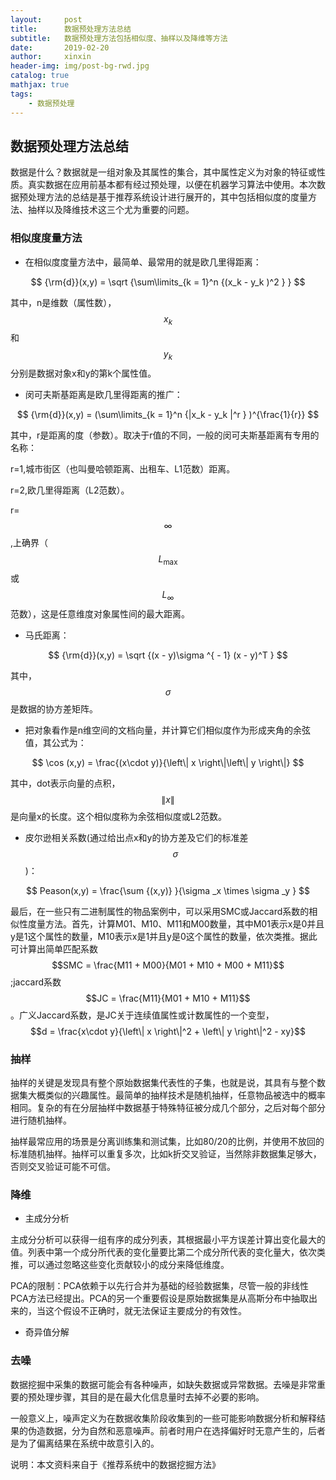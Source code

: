 ```yaml
---
layout:     post                    
title:      数据预处理方法总结               
subtitle:   数据预处理方法包括相似度、抽样以及降维等方法 
date:       2019-02-20             
author:     xinxin                     
header-img: img/post-bg-rwd.jpg    
catalog: true                       
mathjax: true
tags:                               
    - 数据预处理
---
```


## 数据预处理方法总结

数据是什么？数据就是一组对象及其属性的集合，其中属性定义为对象的特征或性质。真实数据在应用前基本都有经过预处理，以便在机器学习算法中使用。本次数据预处理方法的总结是基于推荐系统设计进行展开的，其中包括相似度的度量方法、抽样以及降维技术这三个尤为重要的问题。

### 相似度度量方法

* 在相似度度量方法中，最简单、最常用的就是欧几里得距离：

$$
{\rm{d}}(x,y) = \sqrt {\sum\limits_{k = 1}^n {(x_k  - y_k )^2 } } 
$$

其中，n是维数（属性数），$${x_k }$$和$${y_k }$$分别是数据对象x和y的第k个属性值。

* 闵可夫斯基距离是欧几里得距离的推广：

$$
{\rm{d}}(x,y) = (\sum\limits_{k = 1}^n {|x_k  - y_k |^r } )^{\frac{1}{r}} 
$$

其中，r是距离的度（参数）。取决于r值的不同，一般的闵可夫斯基距离有专用的名称：

r=1,城市街区（也叫曼哈顿距离、出租车、L1范数）距离。

r=2,欧几里得距离（L2范数）。

r=$$\infty$$,上确界（$$L_{\max }$$或$$L_\infty$$范数），这是任意维度对象属性间的最大距离。

* 马氏距离：

$$
{\rm{d}}(x,y) = \sqrt {(x - y)\sigma ^{ - 1} (x - y)^T } 
$$

其中，$$\sigma$$是数据的协方差矩阵。

* 把对象看作是n维空间的文档向量，并计算它们相似度作为形成夹角的余弦值，其公式为：

$$
\cos (x,y) = \frac{(x\cdot y)}{\left\| x \right\|\left\| y \right\|}
$$

其中，dot表示向量的点积，$${\left\| x \right\|}$$是向量x的长度。这个相似度称为余弦相似度或L2范数。

* 皮尔逊相关系数(通过给出点x和y的协方差及它们的标准差$$\sigma $$)：

$$
Peason(x,y) = \frac{\sum {(x,y)} }{\sigma _x  \times \sigma _y }
$$

最后，在一些只有二进制属性的物品案例中，可以采用SMC或Jaccard系数的相似性度量方法。首先，计算M01、M10、M11和M00数量，其中M01表示x是0并且y是1这个属性的数量，M10表示x是1并且y是0这个属性的数量，依次类推。据此可计算出简单匹配系数$$SMC = \frac{M11 + M00}{M01 + M10 + M00 + M11}$$;jaccard系数$$JC = \frac{M11}{M01 + M10 + M11}$$。广义Jaccard系数，是JC关于连续值属性或计数属性的一个变型，$$d = \frac{x\cdot y}{\left\| x \right\|^2  + \left\| y \right\|^2  - xy}$$

### 抽样

抽样的关键是发现具有整个原始数据集代表性的子集，也就是说，其具有与整个数据集大概类似的兴趣属性。最简单的抽样技术是随机抽样，任意物品被选中的概率相同。复杂的有在分层抽样中数据基于特殊特征被分成几个部分，之后对每个部分进行随机抽样。

抽样最常应用的场景是分离训练集和测试集，比如80/20的比例，并使用不放回的标准随机抽样。抽样可以重复多次，比如k折交叉验证，当然除非数据集足够大，否则交叉验证可能不可信。

### 降维

* 主成分分析

主成分分析可以获得一组有序的成分列表，其根据最小平方误差计算出变化最大的值。列表中第一个成分所代表的变化量要比第二个成分所代表的变化量大，依次类推，可以通过忽略这些变化贡献较小的成分来降低维度。

PCA的限制：PCA依赖于以先行合并为基础的经验数据集，尽管一般的非线性PCA方法已经提出。PCA的另一个重要假设是原始数据集是从高斯分布中抽取出来的，当这个假设不正确时，就无法保证主要成分的有效性。

* 奇异值分解

### 去噪

数据挖掘中采集的数据可能会有各种噪声，如缺失数据或异常数据。去噪是非常重要的预处理步骤，其目的是在最大化信息量时去掉不必要的影响。

一般意义上，噪声定义为在数据收集阶段收集到的一些可能影响数据分析和解释结果的伪造数据，分为自然和恶意噪声。前者时用户在选择偏好时无意产生的，后者是为了偏离结果在系统中故意引入的。





说明：本文资料来自于《推荐系统中的数据挖掘方法》




